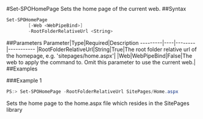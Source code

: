 #Set-SPOHomePage
Sets the home page of the current web.
##Syntax
```powershell
Set-SPOHomePage
        [-Web <WebPipeBind>]
        -RootFolderRelativeUrl <String>
```


##Parameters
Parameter|Type|Required|Description
---------|----|--------|-----------
|RootFolderRelativeUrl|String|True|The root folder relative url of the homepage, e.g. 'sitepages/home.aspx'|
|Web|WebPipeBind|False|The web to apply the command to. Omit this parameter to use the current web.|
##Examples

###Example 1
```powershell
PS:> Set-SPOHomePage -RootFolderRelativeUrl SitePages/Home.aspx
```
Sets the home page to the home.aspx file which resides in the SitePages library
